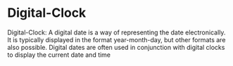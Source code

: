 # Digital-Clock
Digital-Clock: A digital date is a way of representing the date electronically. It is typically displayed in the format year-month-day, but other formats are also possible. Digital dates are often used in conjunction with digital clocks to display the current date and time

